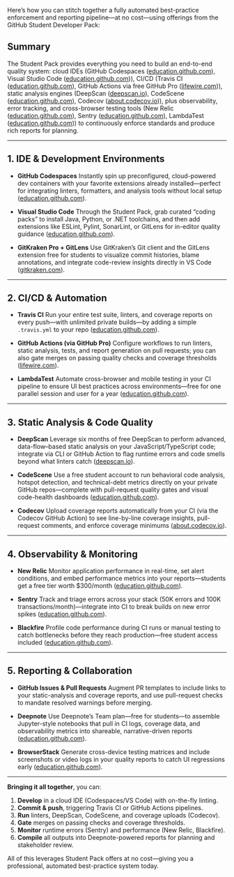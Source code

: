 Here’s how you can stitch together a fully automated best-practice enforcement and reporting pipeline—at no cost—using offerings from the GitHub Student Developer Pack:

## Summary

The Student Pack provides everything you need to build an end-to-end quality system: cloud IDEs (GitHub Codespaces ([education.github.com][1]), Visual Studio Code ([education.github.com][1])), CI/CD (Travis CI ([education.github.com][1]), GitHub Actions via free GitHub Pro ([lifewire.com][2])), static analysis engines (DeepScan ([deepscan.io][3]), CodeScene ([education.github.com][1]), Codecov ([about.codecov.io][4])), plus observability, error tracking, and cross-browser testing tools (New Relic ([education.github.com][1]), Sentry ([education.github.com][1]), LambdaTest ([education.github.com][1])) to continuously enforce standards and produce rich reports for planning.

---

## 1. IDE & Development Environments

* **GitHub Codespaces**
  Instantly spin up preconfigured, cloud-powered dev containers with your favorite extensions already installed—perfect for integrating linters, formatters, and analysis tools without local setup ([education.github.com][1]).

* **Visual Studio Code**
  Through the Student Pack, grab curated “coding packs” to install Java, Python, or .NET toolchains, and then add extensions like ESLint, Pylint, SonarLint, or GitLens for in-editor quality guidance ([education.github.com][1]).

* **GitKraken Pro + GitLens**
  Use GitKraken’s Git client and the GitLens extension free for students to visualize commit histories, blame annotations, and integrate code-review insights directly in VS Code ([gitkraken.com][5]).

---

## 2. CI/CD & Automation

* **Travis CI**
  Run your entire test suite, linters, and coverage reports on every push—with unlimited private builds—by adding a simple `.travis.yml` to your repo ([education.github.com][1]).

* **GitHub Actions (via GitHub Pro)**
  Configure workflows to run linters, static analysis, tests, and report generation on pull requests; you can also gate merges on passing quality checks and coverage thresholds ([lifewire.com][2]).

* **LambdaTest**
  Automate cross-browser and mobile testing in your CI pipeline to ensure UI best practices across environments—free for one parallel session and user for a year ([education.github.com][1]).

---

## 3. Static Analysis & Code Quality

* **DeepScan**
  Leverage six months of free DeepScan to perform advanced, data-flow–based static analysis on your JavaScript/TypeScript code; integrate via CLI or GitHub Action to flag runtime errors and code smells beyond what linters catch ([deepscan.io][3]).

* **CodeScene**
  Use a free student account to run behavioral code analysis, hotspot detection, and technical-debt metrics directly on your private GitHub repos—complete with pull-request quality gates and visual code-health dashboards ([education.github.com][1]).

* **Codecov**
  Upload coverage reports automatically from your CI (via the Codecov GitHub Action) to see line-by-line coverage insights, pull-request comments, and enforce coverage minimums ([about.codecov.io][4]).

---

## 4. Observability & Monitoring

* **New Relic**
  Monitor application performance in real-time, set alert conditions, and embed performance metrics into your reports—students get a free tier worth \$300/month ([education.github.com][1]).

* **Sentry**
  Track and triage errors across your stack (50K errors and 100K transactions/month)—integrate into CI to break builds on new error spikes ([education.github.com][1]).

* **Blackfire**
  Profile code performance during CI runs or manual testing to catch bottlenecks before they reach production—free student access included ([education.github.com][1]).

---

## 5. Reporting & Collaboration

* **GitHub Issues & Pull Requests**
  Augment PR templates to include links to your static-analysis and coverage reports, and use pull-request checks to mandate resolved warnings before merging.

* **Deepnote**
  Use Deepnote’s Team plan—free for students—to assemble Jupyter-style notebooks that pull in CI logs, coverage data, and observability metrics into shareable, narrative-driven reports ([education.github.com][1]).

* **BrowserStack**
  Generate cross-device testing matrices and include screenshots or video logs in your quality reports to catch UI regressions early ([education.github.com][1]).

---

**Bringing it all together**, you can:

1. **Develop** in a cloud IDE (Codespaces/VS Code) with on-the-fly linting.
2. **Commit & push**, triggering Travis CI or GitHub Actions pipelines.
3. **Run** linters, DeepScan, CodeScene, and coverage uploads (Codecov).
4. **Gate** merges on passing checks and coverage thresholds.
5. **Monitor** runtime errors (Sentry) and performance (New Relic, Blackfire).
6. **Compile** all outputs into Deepnote-powered reports for planning and stakeholder review.

All of this leverages Student Pack offers at no cost—giving you a professional, automated best-practice system today.

[1]: https://education.github.com/pack?sort=popularity&tag=Developer+tools "GitHub Student Developer Pack - GitHub Education"
[2]: https://www.lifewire.com/best-student-discounts-of-2024-8684374?utm_source=chatgpt.com "The Best Student Discounts of 2024"
[3]: https://deepscan.io/?utm_source=chatgpt.com "DeepScan: How to ensure JavaScript code quality"
[4]: https://about.codecov.io/?utm_source=chatgpt.com "Codecov: Code Coverage Testing & Insights Solution"
[5]: https://www.gitkraken.com/github-student-developer-pack-bundle?utm_source=chatgpt.com "GitHub Student Developer Pack | Free GitKraken Pro for Students"
